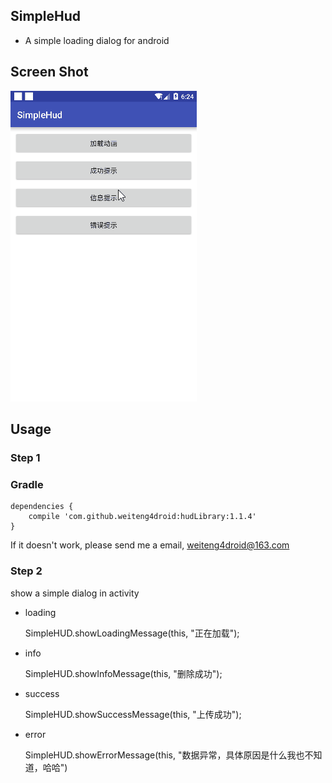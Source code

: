 ## SimpleHud
- A simple loading dialog for android

## Screen Shot
![Alt text](screen.gif)

## Usage

### Step 1

### Gradle

	dependencies {
	    compile 'com.github.weiteng4droid:hudLibrary:1.1.4'
	}

If it doesn't work, please send me a email, weiteng4droid@163.com

### Step 2
show a simple dialog in activity

* loading

	SimpleHUD.showLoadingMessage(this, "正在加载");
	
* info

	SimpleHUD.showInfoMessage(this, "删除成功");

* success

	SimpleHUD.showSuccessMessage(this, "上传成功");
	
* error

	SimpleHUD.showErrorMessage(this, "数据异常，具体原因是什么我也不知道，哈哈")
